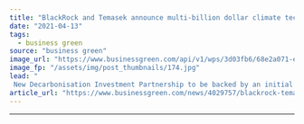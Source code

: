 ```yaml
---
title: "BlackRock and Temasek announce multi-billion dollar climate tech venture capital push"
date: "2021-04-13"
tags: 
  - business green
source: "business green"
image_url: "https://www.businessgreen.com/api/v1/wps/3d03fb6/68e2a071-e935-4823-84a0-27b414973c86/3/blackrock-350x250-185x114.jpg"
image_fp: "/assets/img/post_thumbnails/174.jpg"
lead: "
 New Decarbonisation Investment Partnership to be backed by an initial $600m, with a view to raising billions of dollars for late stage venture capital deals ..."
article_url: "https://www.businessgreen.com/news/4029757/blackrock-temasek-announce-multi-billion-dollar-climate-tech-venture-capital-push"
---
```


---
